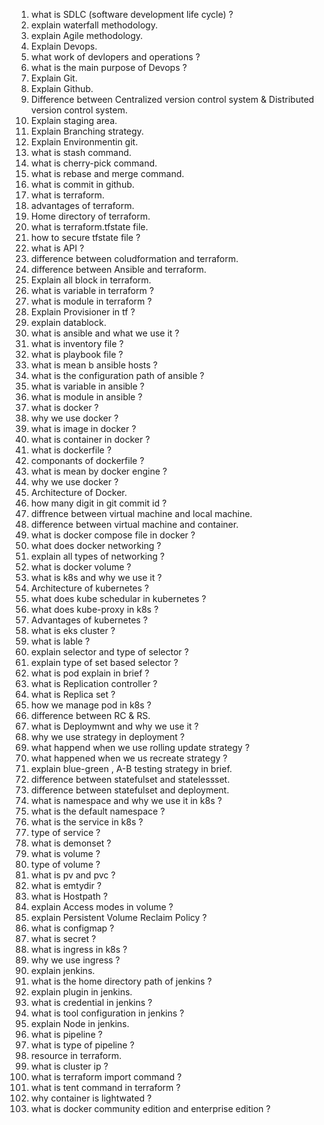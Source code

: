1. what is SDLC (software development life cycle) ?
2. explain waterfall methodology.
3. explain Agile methodology.
4. Explain Devops.
5. what work of devlopers and operations ?
6. what is the main purpose of Devops ?
7. Explain Git.
8. Explain Github.
9. Difference between Centralized version control system & Distributed version control system.
10. Explain staging area.
11. Explain Branching strategy.
12. Explain Environmentin git.
13. what is stash command.
14. what is cherry-pick command.
15. what is rebase and merge command.
16. what is commit in github.
17. what is terraform.
18. advantages of terraform.
19. Home directory of terraform.
20. what is terraform.tfstate file.
21. how to secure tfstate file ?
22. what is API ?
23. difference between coludformation and terraform.
24. difference between Ansible and terraform.
25. Explain all block in terraform.
26. what is variable in terraform ?
27. what is module in terraform ?
28. Explain Provisioner in tf ?
29. explain datablock.
30. what is ansible and what we use it ?
31. what is inventory file ?
32. what is playbook file ?
33. what is mean b ansible hosts ?
34. what is the configuration path of ansible ?
35. what is variable in ansible ?
36. what is module in ansible ?
37. what is docker ?
38. why we use docker ?
39. what is image in docker ?
40. what is container in docker ?
41. what is dockerfile ?
42. componants of dockerfile ?
43. what is mean by docker engine ?
44. why we use docker ?
45. Architecture of Docker.
46. how many digit in git commit id ?
47. diffrence between virtual machine and local machine.
48. difference between virtual machine and container.
49. what is docker compose file in docker ?
50. what does docker networking ?
51. explain all types of networking ?
52. what is docker volume ?
53. what is k8s and why we use it ?
54. Architecture of kubernetes ?
55. what does kube schedular in kubernetes ?
56. what does kube-proxy in k8s ?
57. Advantages of kubernetes ?
58. what is eks cluster ?
59. what is lable ?
60. explain selector and type of selector ?
61. explain type of set based selector ?
62. what is pod explain in brief ?
63. what is Replication controller ?
64. what is Replica set ?
65. how we manage pod in k8s ?
66. difference between RC & RS.
67. what is Deploymwnt and why we use it ?
68. why we use strategy in deployment ?
69. what happend when we use rolling update strategy ?
70. what happened when we us recreate strategy ?
71. explain blue-green , A-B testing strategy in brief.
72. difference between statefulset and statelessset.
73. difference between statefulset and deployment.
74. what is namespace and why we use it in k8s ?
75. what is the default namespace ?
76. what is the service in k8s ?
77. type of service ?
78. what is demonset ?
79. what is volume ?
80. type of volume ?
81. what is pv and pvc ?
82. what is emtydir ?
83. what is Hostpath ?
84. explain Access modes in volume ?
85. explain Persistent Volume Reclaim Policy ?
86. what is configmap ?
87. what is secret ?
88. what is ingress in k8s ?
89. why we use ingress ?
90. explain jenkins.
91. what is the home directory path of jenkins ?
92. explain plugin in jenkins.
93. what is credential in jenkins ?
94. what is tool configuration in jenkins ?
95. explain Node in jenkins.
96. what is pipeline ?
97. what is type of pipeline ?
98. resource in terraform.
99. what is cluster ip ?
100. what is terraform import command ?
101. what is tent command in terraform ?
102. why container is lightwated ?
103. what is docker community edition and enterprise edition ?
